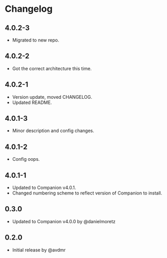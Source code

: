 # Changelog

## 4.0.2-3
- Migrated to new repo.

## 4.0.2-2
- Got the correct architecture this time.

## 4.0.2-1
- Version update, moved CHANGELOG.
- Updated README.

## 4.0.1-3
- Minor description and config changes.

## 4.0.1-2
- Config oops.

## 4.0.1-1
- Updated to Companion v4.0.1.
- Changed numbering scheme to reflect version of Companion to install.

## 0.3.0
- Updated to Companion v4.0.0 by @danielmoretz

## 0.2.0
- Initial release by @avdmr
